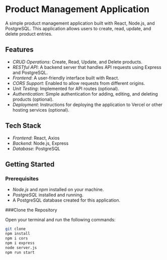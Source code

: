 
# Product Management Application

A simple product management application built with React, Node.js, and PostgreSQL. This application allows users to create, read, update, and delete product entries.

## Features

- *CRUD Operations*: Create, Read, Update, and Delete products.
- *RESTful API*: A backend server that handles API requests using Express and PostgreSQL.
- *Frontend*: A user-friendly interface built with React.
- *CORS Support*: Enabled to allow requests from different origins.
- *Unit Testing*: Implemented for API routes (optional).
- *Authentication*: Simple authentication for adding, editing, and deleting products (optional).
- *Deployment*: Instructions for deploying the application to Vercel or other hosting services (optional).

## Tech Stack

- *Frontend*: React, Axios
- *Backend*: Node.js, Express
- *Database*: PostgreSQL

## Getting Started

### Prerequisites

- *Node.js* and *npm* installed on your machine.
- *PostgreSQL* installed and running.
- A PostgreSQL database created for this application.

###Clone the Repository

Open your terminal and run the following commands:

```bash
git clone
npm install
npm i cors
npm i express
node server.js
npm run start
